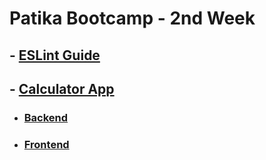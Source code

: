 # Patika Bootcamp - 2nd Week

## - [ESLint Guide](https://github.com/Kofana-Software-Developer-Bootcamp/assignment2-zkozak34/tree/main/eslint-homework)

## - [Calculator App](https://github.com/Kofana-Software-Developer-Bootcamp/assignment2-zkozak34/tree/main/calculator-app)

- ### [Backend](https://github.com/Kofana-Software-Developer-Bootcamp/assignment2-zkozak34/tree/main/calculator-app/calculator-server)
- ### [Frontend](https://github.com/Kofana-Software-Developer-Bootcamp/assignment2-zkozak34/tree/main/calculator-app/calculator-client)
